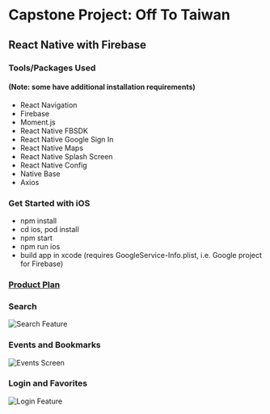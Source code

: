 # **Capstone Project: Off To Taiwan**
## React Native with Firebase

### Tools/Packages Used
#### (Note: some have additional installation requirements)
- React Navigation
- Firebase
- Moment.js
- React Native FBSDK
- React Native Google Sign In
- React Native Maps
- React Native Splash Screen
- React Native Config
- Native Base
- Axios

### Get Started with iOS
- npm install
- cd ios, pod install
- npm start
- npm run ios
- build app in xcode (requires GoogleService-Info.plist, i.e. Google project for Firebase)

### [Product Plan](https://gist.github.com/alicehsiao/7db6bf7a9d0d4b96cad21b90a53262ef)

### Search
![Search Feature](https://media.giphy.com/media/1zlCNt93Dk1j7EXuA7/giphy.gif)

### Events and Bookmarks
![Events Screen](https://media.giphy.com/media/3XH8Hc66LMcQ67QAou/giphy.gif)

### Login and Favorites
![Login Feature](https://media.giphy.com/media/2uIfr1D4ib7tI8U2ZJ/giphy.gif)
